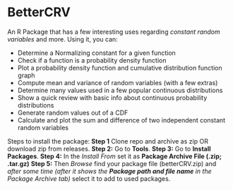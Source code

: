 # BetterCRV
An R Package that has a few interesting uses regarding *constant random variables* and more. Using it, you can: 

 - Determine a Normalizing constant for a given function
 - Check if a function is a probability density function
 - Plot a probability density function and cumulative distribution function graph
 - Compute mean and variance of random variables (with a few extras)
 - Determine many values used in a few popular continuous distributions
 - Show a quick review with basic info about continuous probability distributions
 - Generate random values out of a CDF
 - Calculate and plot the sum and difference of two independent constant random variables

Steps to install the package:
**Step 1** Clone repo and archive as zip OR download zip from releases.
**Step 2:** Go to **Tools**.
**Step 3:** Go to **Install Packages**.
**Step 4:** In the _Install From_ set it as **Package Archive File (.zip; .tar.gz)**
**Step 5:** Then _Browse_ find your package file (betterCRV.zip) and _after some time (after it shows the **Package path and file name** in the _Package Archive_ tab)_ select it to add to used packages.
